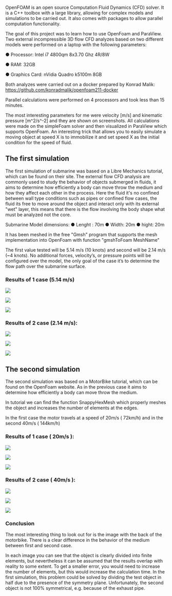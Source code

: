 OpenFOAM is an open source Computation Fluid Dynamics (CFD) solver. It is a C++ toolbox with a large library, allowing for complex models and simulations to be carried out. It also comes with packages to allow parallel computation functionality.

The goal of this project was to learn how to use OpenFoam and ParaView. Two external incompressible 3D flow CFD analyzes based on two different models were performed on a laptop with the following parameters:				

● Processor: Intel i7 4800qm 8x3.70 Ghz 4R/8W

● RAM: 32GB 														

● Graphics Card: nVidia Quadro k5100m 8GB

Both analyzes were carried out on a docker prepared by Konrad Malik:
https://github.com/konradmalik/openfoam211-docker

Parallel calculations were performed on 4 processors and took less than 15 minutes.

The most interesting parameters for me were velocity [m/s] and kinematic pressure [m^2/s^-2] and they are shown on screenshots. All calculations were made on the simpleFoam solver and then visualized in ParaView which supports OpenFoam. An interesting trick that allows you to easily simulate a moving object at speed X is to immobilize it and set speed X as the initial condition for the speed of fluid.

## The first simulation

The first simulation of submarine was based on a Libre Mechanics tutorial, which can be found on their site.
The external flow CFD analysis are commonly used to study the behavior of objects submerged in fluids, it aims to determine how efficiently a body can move throw the medium and how they affect each other in the process.
Here the fluid it's no confined between wall type conditions such as pipes or confined flow cases, the fluid its free to move around the object and interact only with its external "wet" layer, this means that there is the flow involving the body shape what must be analyzed not the core.

Submarine Model dimensions: 
● Lenght : 70m 
● Width: 20m 
● hight: 20m 

It has been meshed in the free "Gmsh" program that supports the mesh implementation into OpenFoam with function "gmshToFoam MeshName"

The first value tested will be 5.14 m/s (10 knots) and second will be 2.14 m/s (~4 knots). No additional forces, velocity’s, or pressure points will be configured over the model, the only goal of the case it’s to determine the flow path over the submarine surface. 



### Results of 1 case (5.14 m/s)

![](images/Sub11.png)

![](images/Sub12.png)

![](images/Sub13.png)

### Results of 2 case (2.14 m/s):

![](images/2-414.png)

![](images/3-414.png)

![](images/1-414.png)

## The second simulation

The second simulation was based on a MotorBike tutorial, which can be found on the OpenFoam website.
As in the previous case it aims to determine how efficiently a body can move throw the medium.

In tutorial we can find the function SnappyHexMesh which properly meshes the object and increases the number of elements at the edges.

In the first case the motor travels at a speed of 20m/s ( 72km/h) and in the second 40m/s ( 144km/h)

### Results of 1 case ( 20m/s ):
![](images/Motor14.png)

![](images/Motor12.png)

![](images/Motor13.png)
### Results of 2 case ( 40m/s ):

![](images/Motor21.png)

![](images/Motor22.png)

![](images/Motor23.png)

### Conclusion

The most interesting thing to look out for is the image with the back of the motorbike. There is a clear difference in the behavior of the medium between first and second case.

In each image you can see that the object is clearly divided into finite elements, but nevertheless it can be assumed that the results overlap with reality to some extent. To get a smaller error, you would need to increase the number of elements, but this would increase the calculation time. In the first simulation, this problem could be solved by dividing the test object in half due to the presence of the symmetry plane. Unfortunately, the second object is not 100% symmetrical, e.g. because of the exhaust pipe.
